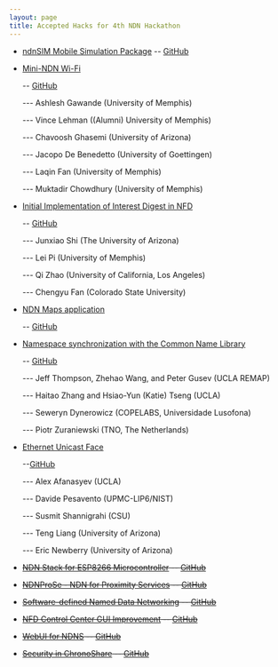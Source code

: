 ```yaml
---
layout: page
title: Accepted Hacks for 4th NDN Hackathon
---
```


- [ndnSIM Mobile Simulation Package](assets/ndnSIM-mobile-package.docx)
  -- [GitHub](https://github.com/4th-ndn-hackathon/ndnSIM-Mobile-Simulation-Package)

- [Mini-NDN Wi-Fi](assets/mini-ndn-wifi.pdf)

  -- [GitHub](https://github.com/4th-ndn-hackathon/Mini-NDN-Wi-Fi)

  --- Ashlesh Gawande (University of Memphis)

  --- Vince Lehman ((Alumni) University of Memphis)

  --- Chavoosh Ghasemi (University of Arizona)

  --- Jacopo De Benedetto (University of Goettingen)

  --- Laqin Fan (University of Memphis)

  --- Muktadir Chowdhury (University of Memphis)

- [Initial Implementation of Interest Digest in NFD](assets/digest.pdf)

  -- [GitHub](https://github.com/4th-ndn-hackathon/Initial-Implementation-of-Interest-Digest-in-NFD)

  --- Junxiao Shi (The University of Arizona)

  ---  Lei Pi (University of Memphis)

  ---  Qi Zhao (University of California, Los Angeles)

  ---  Chengyu Fan (Colorado State University)

- [NDN Maps application](assets/NDN_Maps_project_proposal.pdf)

  -- [GitHub](https://github.com/4th-ndn-hackathon/NDN-Maps-application)


- [Namespace synchronization with the Common Name Library](assets/namespace-sync.docx)

  -- [GitHub](https://github.com/4th-ndn-hackathon/Namespace-synchronization-with-the-Common-Name-Library)

  --- Jeff Thompson, Zhehao Wang, and Peter Gusev (UCLA REMAP)

  --- Haitao Zhang and Hsiao-Yun (Katie) Tseng (UCLA)

  --- Seweryn Dynerowicz (COPELABS, Universidade Lusofona)

  --- Piotr Zuraniewski (TNO, The Netherlands)


- [Ethernet Unicast Face](assets/ethernet_unicast_face.pdf)

  --[GitHub](https://github.com/4th-ndn-hackathon/ethernet-unicast-face)

  --- Alex Afanasyev (UCLA)

  --- Davide Pesavento (UPMC-LIP6/NIST)

  --- Susmit Shannigrahi (CSU)

  --- Teng Liang (University of Arizona)

  --- Eric Newberry (University of Arizona)

- <s>[NDN Stack for ESP8266 Microcontroller](assets/esp8266.pdf)
  -- [GitHub](https://github.com/4th-ndn-hackathon/NDN-Stack-for-ESP8266-Microcontroller)</s>
- <s>[NDNProSe - NDN for Proximity Services](assets/ndnprose.pdf)
  -- [GitHub](https://github.com/4th-ndn-hackathon/NDNProSe-NDN-for-Proximity-Services)</s>
- <s>[Software-defined Named Data Networking](assets/sdndn-ndn-hackathon.docx)
  -- [GitHub](https://github.com/4th-ndn-hackathon/Software-defined-Named-Data-Networking)</s>
- <s>[NFD Control Center GUI Improvement](assets/webui.pdf)
  -- [GitHub](https://github.com/4th-ndn-hackathon/NFD-Control-Center-GUI-Improvement)</s>
- <s>[WebUI for NDNS](assets/hackthon-proposal-NDNS.pdf)
  -- [GitHub](https://github.com/4th-ndn-hackathon/WebUI-for-NDNS)</s>
- <s>[Security in ChronoShare](assets/Security_in_ChronoShare.pdf)
  -- [GitHub](https://github.com/4th-ndn-hackathon/Security-in-ChronoShare)</s>
